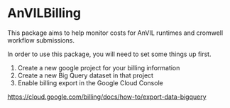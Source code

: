 # AnVILBilling

This package aims to help monitor costs for AnVIL runtimes and cromwell workflow submissions.

In order to use this package, you will need to set some things up first.

1. Create a new google project for your billing information
2. Create a new Big Query dataset in that project
3. Enable billing export in the Google Cloud Console

https://cloud.google.com/billing/docs/how-to/export-data-bigquery

